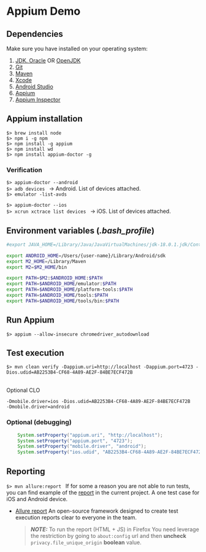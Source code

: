 # Appium Demo


## Dependencies
Make sure you have installed on your operating system:<br/>
1. [JDK. Oracle](http://www.java.com/) OR [OpenJDK](https://openjdk.java.net/)
2. [Git](https://git-scm.com/)
3. [Maven](https://maven.apache.org/)
4. [Xcode](https://developer.apple.com/xcode/)
5. [Android Studio](https://developer.android.com/studio)
6. [Appium](https://appium.io/)
7. [Appium Inspector](https://github.com/appium/appium-inspector)


## Appium installation

`$> brew install node ` <br/>
`$> npm i -g npm ` <br/>
`$> npm install -g appium ` <br/>
`$> npm install wd ` <br/>
`$> npm install appium-doctor -g ` <br/>

### Verification

`$> appium-doctor --android ` <br/>
`$> adb devices ` -> Android. List of devices attached.<br/>
`$> emulator -list-avds`

`$> appium-doctor --ios ` <br/>
`$> xcrun xctrace list devices ` -> iOS. List of devices attached.<br/>



## Environment variables (_.bash_profile_)
```bash
#export JAVA_HOME=/Library/Java/JavaVirtualMachines/jdk-18.0.1.jdk/Contents/Home

export ANDROID_HOME=/Users/{user-name}/Library/Android/sdk
export M2_HOME=/Library/Maven
export M2=$M2_HOME/bin

export PATH=$M2:$ANDROID_HOME:$PATH
export PATH=$ANDROID_HOME/emulator:$PATH
export PATH=$ANDROID_HOME/platform-tools:$PATH
export PATH=$ANDROID_HOME/tools:$PATH
export PATH=$ANDROID_HOME/tools/bin:$PATH
```

## Run Appium
`$> appium --allow-insecure chromedriver_autodownload ` <br/>



## Test execution
`$> mvn clean verify -Dappium.uri=http://localhost -Dappium.port=4723 -Dios.udid=AB2253B4-CF68-4A89-AE2F-84BE7ECF472B ` </br></br>

Optional CLO
```
-Dmobile.driver=ios -Dios.udid=AB2253B4-CF68-4A89-AE2F-84BE7ECF472B
-Dmobile.driver=android
```

### Optional (debugging)
```java
    System.setProperty("appium.uri", "http://localhost");
    System.setProperty("appium.port", "4723");
    System.setProperty("mobile.driver", "android");
    System.setProperty("ios.udid", "AB2253B4-CF68-4A89-AE2F-84BE7ECF472B");
```


## Reporting
`$> mvn allure:report `
If for some a reason you are not able to run tests, you can find example of the [report](./doc/allure-maven-plugin.zip) in the current project. A one test case for iOS and Android device. <br/>

* [Allure report](https://github.com/allure-framework)  An open-source framework designed to create test execution reports clear to everyone in the team. <br/>
  > **_NOTE:_** To run the report (HTML + JS) in Firefox You need leverage the restriction by going to `about:config` url and then **uncheck** `privacy.file_unique_origin` **boolean** value.

